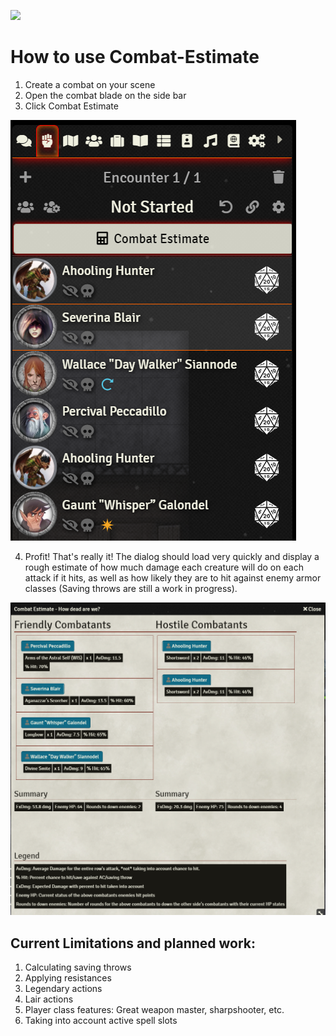 ![](https://img.shields.io/badge/Foundry-v9.269-informational)
<!--- Downloads @ Latest Badge -->
<!--- replace <user>/<repo> with your username/repository -->
<!--- ![Latest Release Download Count](https://img.shields.io/github/downloads/<user>/<repo>/latest/module.zip) -->

<!--- Forge Bazaar Install % Badge -->
<!--- replace <your-module-name> with the `name` in your manifest -->
<!--- ![Forge Installs](https://img.shields.io/badge/dynamic/json?label=Forge%20Installs&query=package.installs&suffix=%25&url=https%3A%2F%2Fforge-vtt.com%2Fapi%2Fbazaar%2Fpackage%2F<your-module-name>&colorB=4aa94a) -->


# How to use Combat-Estimate

1. Create a combat on your scene
2. Open the combat blade on the side bar
3. Click Combat Estimate

![](images/2022-05-04-08-57-33.png)

4. Profit! That's really it! The dialog should load very quickly and display a rough estimate of how much damage each creature will do on each attack if it hits, as well as how likely they are to hit against enemy armor classes (Saving throws are still a work in progress).

![](images/2022-05-04-08-59-57.png)

## Current Limitations and planned work: 

1. Calculating saving throws
1. Applying resistances
1. Legendary actions
1. Lair actions
1. Player class features: Great weapon master, sharpshooter, etc. 
1. Taking into account active spell slots